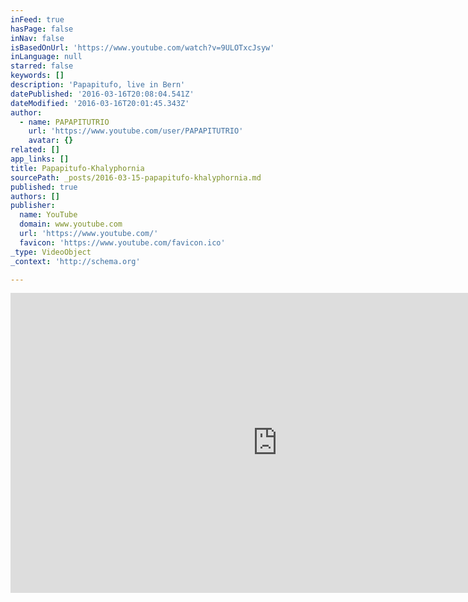 ```yaml
---
inFeed: true
hasPage: false
inNav: false
isBasedOnUrl: 'https://www.youtube.com/watch?v=9ULOTxcJsyw'
inLanguage: null
starred: false
keywords: []
description: 'Papapitufo, live in Bern'
datePublished: '2016-03-16T20:08:04.541Z'
dateModified: '2016-03-16T20:01:45.343Z'
author:
  - name: PAPAPITUTRIO
    url: 'https://www.youtube.com/user/PAPAPITUTRIO'
    avatar: {}
related: []
app_links: []
title: Papapitufo-Khalyphornia
sourcePath: _posts/2016-03-15-papapitufo-khalyphornia.md
published: true
authors: []
publisher:
  name: YouTube
  domain: www.youtube.com
  url: 'https://www.youtube.com/'
  favicon: 'https://www.youtube.com/favicon.ico'
_type: VideoObject
_context: 'http://schema.org'

---
```

<iframe src="https://cdn.embedly.com/widgets/media.html?src=https%3A%2F%2Fwww.youtube.com%2Fembed%2F9ULOTxcJsyw%3Ffeature%3Doembed&amp;url=https%3A%2F%2Fwww.youtube.com%2Fwatch%3Fv%3D9ULOTxcJsyw&amp;image=https%3A%2F%2Fi.ytimg.com%2Fvi%2F9ULOTxcJsyw%2Fhqdefault.jpg&amp;key=b7d04c9b404c499eba89ee7072e1c4f7&amp;type=text%2Fhtml&amp;schema=youtube" width="854" height="480" scrolling="no" frameborder="0" allowfullscreen="allowfullscreen" style=""></iframe>